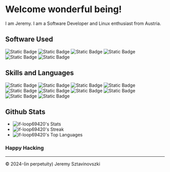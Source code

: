 # Welcome wonderful being!

I am Jeremy. I am a Software Developer and Linux enthusiast from Austria.

## Software Used

![Static Badge](https://img.shields.io/badge/OS-NixOS-lightblue?logo=nixos&color=lightblue)
![Static Badge](https://img.shields.io/badge/Shell-Nushell-brightgreen?logo=nushell&color=brightgreen)
![Static Badge](https://img.shields.io/badge/Prompt-starship-violet?logo=starship&color=violet)
![Static Badge](https://img.shields.io/badge/DisplayServer-Wayland-Yellow?logo=wayland&color=yellow)
![Static Badge](https://img.shields.io/badge/Editor-Neovim-green?logo=neovim&color=green)
![Static Badge](https://img.shields.io/badge/Editor-Helix-pink?color=pink)

## Skills and Languages
![Static Badge](https://img.shields.io/badge/OS-Linux-white?logo=linux&color=white)
![Static Badge](https://img.shields.io/badge/TECH-ROS-white?logo=ros)
![Static Badge](https://img.shields.io/badge/TECH-Docker-blue?logo=docker&labelColor=lightblue&color=blue)
![Static Badge](https://img.shields.io/badge/LANG-Haskell-purple?logo=haskell&color=purple)
![Static Badge](https://img.shields.io/badge/LANG-Rust-red?logo=rust&color=red)
![Static Badge](https://img.shields.io/badge/LANG-TypeScript-blue?logo=typescript&color=blue)
![Static Badge](https://img.shields.io/badge/LANG-JavaScript-blue?logo=javascript&color=yellow)
![Static Badge](https://img.shields.io/badge/LANG-C-blue?logo=c&color=blue)
![Static Badge](https://img.shields.io/badge/LANG-C%2B%2B-blue?logo=cplusplus&color=blue)
![Static Badge](https://img.shields.io/badge/LANG-Elixir-violet?logo=elixir&color=violet)

## Github Stats
- ![if-loop69420's Stats](https://github-readme-stats.vercel.app/api?username=if-loop69420&theme=dracula&show_icons=true&hide_border=false&count_private=true)
- ![if-loop69420's Streak](https://github-readme-streak-stats.herokuapp.com/?user=if-loop69420&theme=dracula&hide_border=false)
- ![if-loop69420's Top Languages](https://github-readme-stats.vercel.app/api/top-langs/?username=if-loop69420&theme=dracula&show_icons=true&hide_border=false&layout=compact)

### Happy Hacking
***

© 2024-(in perpetuity) Jeremy Sztavinovszki
